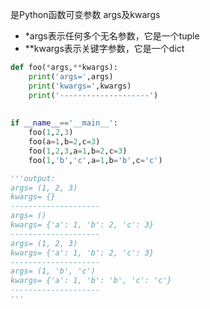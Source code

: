 是Python函数可变参数 args及kwargs
* *args表示任何多个无名参数，它是一个tuple
* **kwargs表示关键字参数，它是一个dict
```python
def foo(*args,**kwargs):
    print('args=',args)
    print('kwargs=',kwargs)
    print('--------------------')
    
    
if __name__=='__main__':
    foo(1,2,3)
    foo(a=1,b=2,c=3)
    foo(1,2,3,a=1,b=2,c=3)
    foo(1,'b','c',a=1,b='b',c='c')

'''output:
args= (1, 2, 3)
kwargs= {}
--------------------
args= ()
kwargs= {'a': 1, 'b': 2, 'c': 3}
--------------------
args= (1, 2, 3)
kwargs= {'a': 1, 'b': 2, 'c': 3}
--------------------
args= (1, 'b', 'c')
kwargs= {'a': 1, 'b': 'b', 'c': 'c'}
--------------------
'''
```